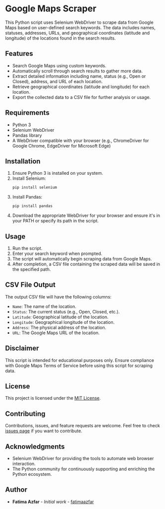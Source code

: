 # Google Maps Scraper

This Python script uses Selenium WebDriver to scrape data from Google Maps based on user-defined search keywords. The data includes names, statuses, addresses, URLs, and geographical coordinates (latitude and longitude) of the locations found in the search results.

## Features

- Search Google Maps using custom keywords.
- Automatically scroll through search results to gather more data.
- Extract detailed information including name, status (e.g., Open or Closed), address, and URL of each location.
- Retrieve geographical coordinates (latitude and longitude) for each location.
- Export the collected data to a CSV file for further analysis or usage.

## Requirements

- Python 3
- Selenium WebDriver
- Pandas library
- A WebDriver compatible with your browser (e.g., ChromeDriver for Google Chrome, EdgeDriver for Microsoft Edge)

## Installation

1. Ensure Python 3 is installed on your system.
2. Install Selenium:
   ```bash
   pip install selenium
   ```
3. Install Pandas:
   ```bash
   pip install pandas
   ```
4. Download the appropriate WebDriver for your browser and ensure it's in your PATH or specify its path in the script.

## Usage

1. Run the script.
2. Enter your search keyword when prompted.
3. The script will automatically begin scraping data from Google Maps.
4. After completion, a CSV file containing the scraped data will be saved in the specified path.

## CSV File Output

The output CSV file will have the following columns:

- `Name`: The name of the location.
- `Status`: The current status (e.g., Open, Closed, etc.).
- `Latitude`: Geographical latitude of the location.
- `Longitude`: Geographical longitude of the location.
- `Address`: The physical address of the location.
- `URL`: The Google Maps URL of the location.

## Disclaimer

This script is intended for educational purposes only. Ensure compliance with Google Maps Terms of Service before using this script for scraping data.

## License

This project is licensed under the [MIT License](LICENSE).

## Contributing

Contributions, issues, and feature requests are welcome. Feel free to check [issues page](https://github.com/fatimaazfar/Google-Maps-Scraper/issues) if you want to contribute.

## Acknowledgments

- Selenium WebDriver for providing the tools to automate web browser interaction.
- The Python community for continuously supporting and enriching the Python ecosystem.

## Author

- **Fatima Azfar** - *Initial work* - [fatimaazfar](https://github.com/fatimaazfar)
